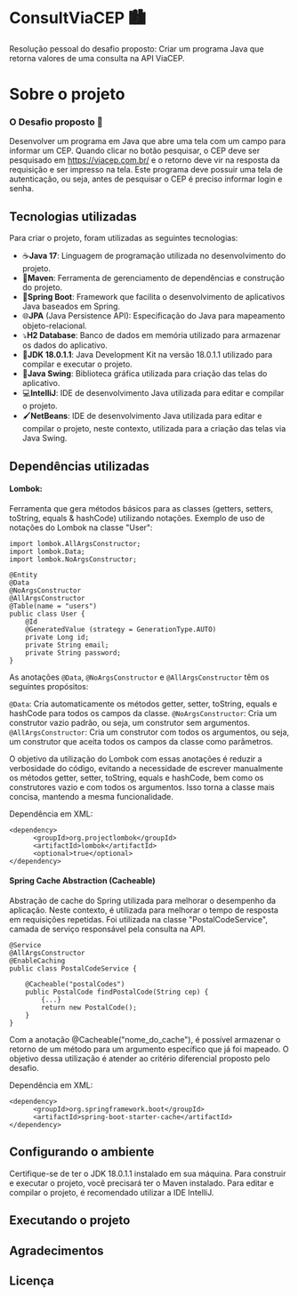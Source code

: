 # ConsultViaCEP 🏙️
Resolução pessoal do desafio proposto: Criar um programa Java que retorna valores de uma consulta na API ViaCEP.

# Sobre o projeto
### O Desafio proposto 🏁
Desenvolver um programa em Java que abre uma tela com um campo para informar um
CEP. Quando clicar no botão pesquisar, o CEP deve ser pesquisado em
https://viacep.com.br/ e o retorno deve vir na resposta da requisição e ser impresso na tela.
Este programa deve possuir uma tela de autenticação, ou seja, antes de pesquisar o CEP é
preciso informar login e senha.

## Tecnologias utilizadas
Para criar o projeto, foram utilizadas as seguintes tecnologias:

- ☕**Java 17**: Linguagem de programação utilizada no desenvolvimento do projeto.
- 🔴**Maven**: Ferramenta de gerenciamento de dependências e construção do projeto.
- 🍃**Spring Boot**: Framework que facilita o desenvolvimento de aplicativos Java baseados em Spring.
- 🌐**JPA** (Java Persistence API): Especificação do Java para mapeamento objeto-relacional.
- ⤵️**H2 Database**: Banco de dados em memória utilizado para armazenar os dados do aplicativo.
- 🧰**JDK 18.0.1.1**: Java Development Kit na versão 18.0.1.1 utilizado para compilar e executar o projeto.
- 📱**Java Swing**: Biblioteca gráfica utilizada para criação das telas do aplicativo.
- 💻**IntelliJ**: IDE de desenvolvimento Java utilizada para editar e compilar o projeto.
- 🖌️**NetBeans**: IDE de desenvolvimento Java utilizada para editar e compilar o projeto, neste contexto, utilizada para a criação das telas via Java Swing.

## Dependências utilizadas
#### Lombok: 
Ferramenta que gera métodos básicos para as classes (getters, setters, toString, equals & hashCode) utilizando notações.
Exemplo de uso de notações do Lombok na classe "User":

```
import lombok.AllArgsConstructor;
import lombok.Data;
import lombok.NoArgsConstructor;

@Entity
@Data
@NoArgsConstructor
@AllArgsConstructor
@Table(name = "users")
public class User {
    @Id
    @GeneratedValue (strategy = GenerationType.AUTO)
    private Long id;
    private String email;
    private String password;
}
```

As anotações ``@Data``, ``@NoArgsConstructor`` e ``@AllArgsConstructor`` têm os seguintes propósitos:

``@Data``: Cria automaticamente os métodos getter, setter, toString, equals e hashCode para todos os campos da classe.
``@NoArgsConstructor``: Cria um construtor vazio padrão, ou seja, um construtor sem argumentos.
``@AllArgsConstructor``: Cria um construtor com todos os argumentos, ou seja, um construtor que aceita todos os campos da classe como parâmetros.

O objetivo da utilização do Lombok com essas anotações é reduzir a verbosidade do código, evitando a necessidade de escrever manualmente os métodos getter, setter, toString, equals e hashCode, bem como os construtores vazio e com todos os argumentos. Isso torna a classe mais concisa, mantendo a mesma funcionalidade.

Dependência em XML:
```
<dependency>
      <groupId>org.projectlombok</groupId>
      <artifactId>lombok</artifactId>
      <optional>true</optional>
</dependency>
```

#### Spring Cache Abstraction (Cacheable)
Abstração de cache do Spring utilizada para melhorar o desempenho da aplicação. Neste contexto, é utilizada para melhorar o tempo de resposta em requisições repetidas.
Foi utilizada na classe "PostalCodeService", camada de serviço responsável pela consulta na API.

```
@Service
@AllArgsConstructor
@EnableCaching
public class PostalCodeService {

    @Cacheable("postalCodes")
    public PostalCode findPostalCode(String cep) {
        {...}  
        return new PostalCode();
    }
}
```

Com a anotação @Cacheable("nome_do_cache"), é possível armazenar o retorno de um método para um argumento específico que já foi mapeado.
O objetivo dessa utilização é atender ao critério diferencial proposto pelo desafio.

Dependência em XML:
```
<dependency>
      <groupId>org.springframework.boot</groupId>
      <artifactId>spring-boot-starter-cache</artifactId>
</dependency>
```

## Configurando o ambiente
Certifique-se de ter o JDK 18.0.1.1 instalado em sua máquina. Para construir e executar o projeto, você precisará ter o Maven instalado. Para editar e compilar o projeto, é recomendado utilizar a IDE IntelliJ.

## Executando o projeto

## Agradecimentos

## Licença
